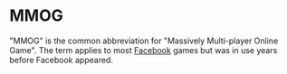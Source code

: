 # MMOG

"MMOG" is the common abbreviation for "Massively Multi-player Online Game". The term applies to most [Facebook](Facebook) games but was in use years before Facebook appeared.